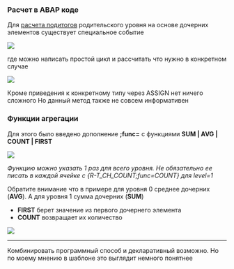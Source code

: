 ### Расчет в ABAP коде
Для [расчета подитогов](Example-05-01-Tree-ru.md) родительского уровня на основе дочерних элементов существует специальное событие

![](https://raw.githubusercontent.com/wiki/bizhuka/xtt/img/05_fm_code_1.png)

где можно написать простой цикл и рассчитать что нужно в конкретном случае 

![](https://raw.githubusercontent.com/wiki/bizhuka/xtt/img/05_fm_code_2.png)

Кроме приведения к конкретному типу через ASSIGN нет ничего сложного
Но данный метод также не совсем информативен

### Функции агрегации
Для этого было введено дополнение **;func=** с функциями **SUM | AVG | COUNT | FIRST**

![](https://raw.githubusercontent.com/wiki/bizhuka/xtt/img/05_fm_templ_1.png)

_Функцию можно указать 1 раз для всего уровня. Не обязательно ее писать в каждой ячейке с {R-T_CH_COUNT;func=COUNT} для level=1_


Обратите внимание что в примере для уровня 0 среднее дочерних (**AVG**). А для уровня 1 сумма дочерних (**SUM**)

* **FIRST** берет значение из первого дочернего элемента
* **COUNT** возвращает их количество

![](https://raw.githubusercontent.com/wiki/bizhuka/xtt/img/05_fm_templ_2.png)

---
Комбинировать программный способ и декларативный возможно. Но по моему мнению в шаблоне это выглядит немного понятнее